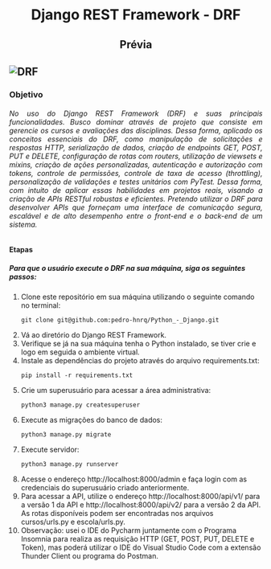 <h1 align="center"> Django REST Framework - DRF</h1>

<h2 align="center"> Prévia <h2>

![DRF](https://github.com/pedro-hnrq/Python_-_Django/assets/74242717/c7dff0fd-c827-4755-87f7-71350d6d9c6d)

  
  
<h3>Objetivo</h3>

<h6 align="justify">No uso do Django REST Framework (DRF) e suas principais funcionalidades. Busco dominar através de projeto que consiste em gerencie os cursos e avaliações das disciplinas. Dessa forma, aplicado os conceitos essenciais do DRF, como manipulação de solicitações e respostas HTTP, serialização de dados, criação de endpoints GET, POST, PUT e DELETE, configuração de rotas com routers, utilização de viewsets e mixins, criação de ações personalizadas, autenticação e autorização com tokens, controle de permissões, controle de taxa de acesso (throttling), personalização de validações e testes unitários com PyTest. Dessa forma, com intuito de aplicar essas habilidades em projetos reais, visando a criação de APIs RESTful robustas e eficientes. Pretendo utilizar o DRF para desenvolver APIs que forneçam uma interface de comunicação segura, escalável e de alto desempenho entre o front-end e o back-end de um sistema.</h6>

 
<h4>Etapas</h4>
  <h5>Para que o usuário execute o DRF na sua máquina, siga os seguintes passos:</h5>
  
<ol>
<li>Clone este repositório em sua máquina utilizando o seguinte comando no terminal:</li> 
 
```
git clone git@github.com:pedro-hnrq/Python_-_Django.git
```  
   
 <li>Vá ao diretório do Django REST Framework.</li>
    
 <li>Verifique se já na sua máquina tenha o Python instalado, se tiver crie e logo em seguida o ambiente virtual. </li>
  
<li>Instale as dependências do projeto através do arquivo requirements.txt: </li>
  
```
pip install -r requirements.txt
```

<li>Crie um superusuário para acessar a área administrativa:</li>
  
```
python3 manage.py createsuperuser
```
  
<li>Execute as migrações do banco de dados:</li>
  
```
python3 manage.py migrate
```
  
<li>Execute servidor:</li>  
  
```
python3 manage.py runserver
```
  
<li>Acesse o endereço http://localhost:8000/admin e faça login com as credenciais do superusuário criado anteriormente.</li>
  
<li>Para acessar a API, utilize o endereço http://localhost:8000/api/v1/ para a versão 1 da API e http://localhost:8000/api/v2/ para a versão 2 da API. As rotas disponíveis podem ser encontradas nos arquivos cursos/urls.py e escola/urls.py.</li> 
  
<li>Observação: usei o IDE do Pycharm juntamente com o Programa Insomnia para realiza as requisição HTTP (GET, POST, PUT, DELETE e Token), mas poderá utilizar o IDE do Visual Studio Code com a extensão Thunder Client ou programa do Postman.</li>
</ol>
